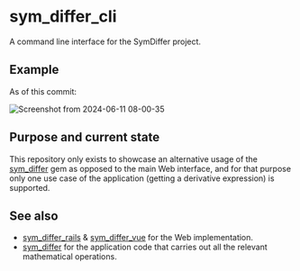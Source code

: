 # sym_differ_cli

A command line interface for the SymDiffer project.

## Example
As of this commit:

![Screenshot from 2024-06-11 08-00-35](https://github.com/enrique-guillen/sym_differ_cli/assets/31013835/a13aa0b7-954d-4124-a7d7-298924c62dc7)

## Purpose and current state
This repository only exists to showcase an alternative usage of the [sym_differ](https://github.com/enrique-guillen/sym_differ) gem as opposed
to the main Web interface, and for that purpose only one use case of the application (getting a derivative expression) is supported.

## See also
- [sym_differ_rails](https://github.com/enrique-guillen/sym_differ_rails) & [sym_differ_vue](https://github.com/enrique-guillen/sym_differ_vue) for 
  the Web implementation.
- [sym_differ](https://github.com/enrique-guillen/sym_differ) for the application code that carries out all the relevant mathematical operations.
